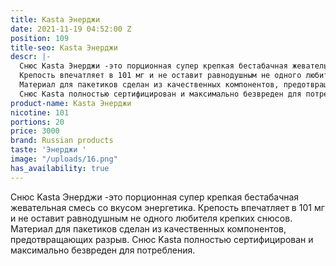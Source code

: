 ```yaml
---
title: Kasta Энерджи
date: 2021-11-19 04:52:00 Z
position: 109
title-seo: Kasta Энерджи
descr: |-
  Снюс Kasta Энерджи -это порционная супер крепкая бестабачная жевательная смесь со вкусом энергетика.
  Крепость впечатляет в 101 мг и не оставит равнодушным не одного любителя крепких снюсов.
  Материал для пакетиков сделан из качественных компонентов, предотвращающих разрыв.
  Снюс Kasta полностью сертифицирован и максимально безвреден для потребления.
product-name: Kasta Энерджи
nicotine: 101
portions: 20
price: 3000
brand: Russian products
taste: 'Энерджи '
image: "/uploads/16.png"
has_availability: true
---
```


Снюс Kasta Энерджи -это порционная супер крепкая бестабачная жевательная смесь со вкусом энергетика.
Крепость впечатляет в 101 мг и не оставит равнодушным не одного любителя крепких снюсов.
Материал для пакетиков сделан из качественных компонентов, предотвращающих разрыв.
Снюс Kasta полностью сертифицирован и максимально безвреден для потребления.